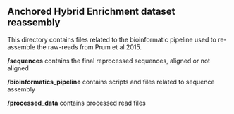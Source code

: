 ## Anchored Hybrid Enrichment dataset reassembly

This directory contains files related to the bioinformatic pipeline used to re-assemble the raw-reads from Prum et al 2015.

**/sequences** contains the final reprocessed sequences, aligned or not aligned

**/bioinformatics_pipeline** contains scripts and files related to sequence assembly

**/processed_data** contains processed read files